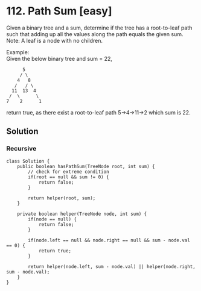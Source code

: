 # 112. Path Sum [easy]     

Given a binary tree and a sum, determine if the tree has a root-to-leaf path such that adding up all the values along the path equals the given sum.    
Note: A leaf is a node with no children.    

Example:    
Given the below binary tree and sum = 22,     
```
      5
     / \
    4   8
   /   / \
  11  13  4
 /  \      \
7    2      1
```
return true, as there exist a root-to-leaf path 5->4->11->2 which sum is 22.

## Solution     

### Recursive    

```
class Solution {
    public boolean hasPathSum(TreeNode root, int sum) {
        // check for extreme condition
        if(root == null && sum != 0) {
            return false;
        }
        
        return helper(root, sum);       
    }
    
    private boolean helper(TreeNode node, int sum) {
        if(node == null) {
            return false;
        }
        
        if(node.left == null && node.right == null && sum - node.val == 0) {
            return true;
        }
        
        return helper(node.left, sum - node.val) || helper(node.right, sum - node.val);
    }
}
```



